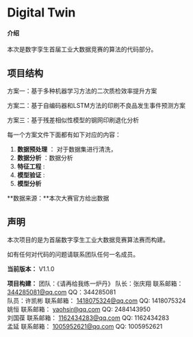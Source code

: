 # Digital Twin

#### 介绍
本次是数字孪生首届工业大数据竞赛的算法的代码部分。
## 项目结构

方案一：基于多种机器学习方法的二次质检效率提升方案  
  
方案二：基于自编码器和LSTM方法的印刷不良品发生事件预测方案  

方案三：基于残差相似性模型的钢网印刷退化分析   


每一个方案文件下面都有如下对应的内容：  

1.  **数据预处理**  ： 对于数据集进行清洗，
2.  **数据分析**  ：数据分析
3.  **特征工程**  :
4.  **模型验证**   :
5.  **模型分析**    


**数据来源：**本次大赛官方给出数据
 

 ## 声明

本次项目的是为首届数字孪生工业大数据竞赛算法赛而构建。
 

如有任何对代码的问题请联系团队任何一名成员。

**当前版本：** V1.1.0

**项目构建：** 团队：《请再给我练一炉丹》
		          队长：张庆翔	  联系邮箱：	344285081@qq.com	   	 QQ：344285081  
		    队员：许凯彬	 	 联系邮箱：	1418075324@qq.com 	  QQ:  1418075324  
                    姚恒     联系邮箱：	yaohsir@qq.com 	       QQ:  2484143950  
                    刘国葆     联系邮箱：	1162434283@qq.com 	  QQ:  1162434283  
                    孟延     联系邮箱：	1005952621@qq.com 	   QQ:  1005952621  

 


 

